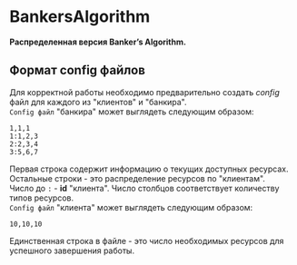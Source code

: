 # BankersAlgorithm
**Распределенная версия Banker’s Algorithm.**

## Формат config файлов
Для корректной работы необходимо предварительно создать *config* файл для каждого из "клиентов" и "банкира".  
`Config файл` "банкира" может выглядеть следующим образом:
```
1,1,1
1:1,2,3
2:2,3,4
3:5,6,7
```
Первая строка содержит информацию о текущих доступных ресурсах. Остальные строки - это распределение ресурсов по "клиентам".  
Число до `:` - **id** "клиента". Число столбцов соответствует количеству типов ресурсов.  
`Config файл` "клиента" может выглядеть следующим образом:  
```
10,10,10
```  
Единственная строка в файле - это число необходимых ресурсов для успешного завершения работы.
